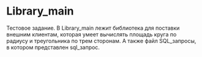 # Library_main
Тестовое задание. 
В Library_main лежит библиотека для поставки внешним клиентам, которая умеет вычислять площадь круга по радиусу и треугольника по трем сторонам. 
А также файл SQL_запросы, в котором представлен sql_запрос.
